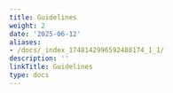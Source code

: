 ```yaml
---
title: Guidelines
weight: 2
date: '2025-06-12'
aliases:
- /docs/_index_1748142996592488174_1_1/
description: ''
linkTitle: Guidelines
type: docs
---
```


